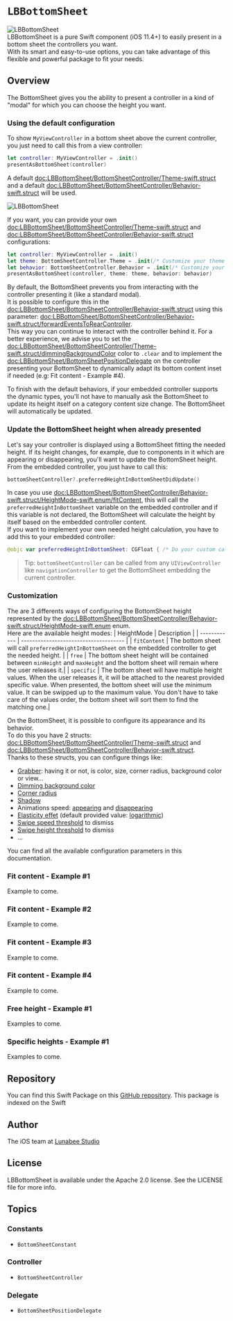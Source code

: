 # ``LBBottomSheet``
![LBBottomSheet](PackageIcon)   
LBBottomSheet is a pure Swift component (iOS 11.4+) to easily present in a bottom sheet the controllers you want.   
With its smart and easy-to-use options, you can take advantage of this flexible and powerful package to fit your needs.   

## Overview

The BottomSheet gives you the ability to present a controller in a kind of "modal" for which you can choose the height you want.   
### Using the default configuration 
To show `MyViewController` in a bottom sheet above the current controller, you just need to call this from a view controller:
```swift
let controller: MyViewController = .init()
presentAsBottomSheet(controller)
```   

A default <doc:LBBottomSheet/BottomSheetController/Theme-swift.struct> and a default <doc:LBBottomSheet/BottomSheetController/Behavior-swift.struct> will be used.   

![LBBottomSheet](Intro)

If you want, you can provide your own <doc:LBBottomSheet/BottomSheetController/Theme-swift.struct> and <doc:LBBottomSheet/BottomSheetController/Behavior-swift.struct> configurations:   
```swift
let controller: MyViewController = .init()
let theme: BottomSheetController.Theme = .init(/* Customize your theme here */)
let behavior: BottomSheetController.Behavior = .init(/* Customize your behavior here */)
presentAsBottomSheet(controller, theme: theme, behavior: behavior)
```   

By default, the BottomSheet prevents you from interacting with the controller presenting it (like a standard modal).   
It is possible to configure this in the <doc:LBBottomSheet/BottomSheetController/Behavior-swift.struct> using this parameter: <doc:LBBottomSheet/BottomSheetController/Behavior-swift.struct/forwardEventsToRearController>.   
This way you can continue to interact with the controller behind it. For a better experience, we advise you to set the <doc:LBBottomSheet/BottomSheetController/Theme-swift.struct/dimmingBackgroundColor> color to `.clear` and to implement the <doc:LBBottomSheet/BottomSheetPositionDelegate> on the controller presenting your BottomSheet to dynamically adapt its bottom content inset if needed (e.g: Fit content - Example #4).   

To finish with the default behaviors, if your embedded controller supports the dynamic types, you'll not have to manually ask the BottomSheet to update its height itself on a category content size change. The BottomSheet will automatically be updated.

### Update the BottomSheet height when already presented
Let's say your controller is displayed using a BottomSheet fitting the needed height. If its height changes, for example, due to components in it which are appearing or disappearing, you'll want to update the BottomSheet height.   
From the embedded controller, you just have to call this:   
```swift
bottomSheetController?.preferredHeightInBottomSheetDidUpdate()
```   

In case you use <doc:LBBottomSheet/BottomSheetController/Behavior-swift.struct/HeightMode-swift.enum/fitContent>, this will call the `preferredHeightInBottomSheet` variable on the embedded controller and if this variable is not declared, the BottomSheet will calculate the height by itself based on the embedded controller content.   
If you want to implement your own needed height calculation, you have to add this to your embedded controller:
```swift
@objc var preferredHeightInBottomSheet: CGFloat { /* Do your custom calculation here */ }
```

> Tip: `bottomSheetController` can be called from any `UIViewController` like `navigationController` to get the BottomSheet embedding the current controller.

### Customization
The are 3 differents ways of configuring the BottomSheet height represented by the <doc:LBBottomSheet/BottomSheetController/Behavior-swift.struct/HeightMode-swift.enum> enum.   
Here are the available height modes:
| HeightMode   | Description                           |
| ------------ | ------------------------------------- | 
| `fitContent` | The bottom sheet will call `preferredHeightInBottomSheet` on the embedded controller to get the needed height.                            |
| `free`       | The bottom sheet height will be contained between `minHeight` and `maxHeight` and the bottom sheet will remain where the user releases it.|
| `specific`   | The bottom sheet will have multiple height values. When the user releases it, it will be attached to the nearest provided specific value.   When presented, the bottom sheet will use the minimum value. It can be swipped up to the maximum value. You don't have to take care of the values order, the bottom sheet will sort them to find the matching one.|   

On the BottomSheet, it is possible to configure its appearance and its behavior.   
To do this you have 2 structs: <doc:LBBottomSheet/BottomSheetController/Theme-swift.struct> and <doc:LBBottomSheet/BottomSheetController/Behavior-swift.struct>.   
Thanks to these structs, you can configure things like:
- [Grabber](https://lbbottomsheet.lunabee.studio/documentation/lbbottomsheet/bottomsheetcontroller/theme/grabber-swift.struct): having it or not, is color, size, corner radius, background color or view...
- [Dimming background color](https://lbbottomsheet.lunabee.studio/documentation/lbbottomsheet/bottomsheetcontroller/theme/dimmingbackgroundcolor)
- [Corner radius](https://lbbottomsheet.lunabee.studio/documentation/lbbottomsheet/bottomsheetcontroller/theme/cornerradius)
- [Shadow](https://lbbottomsheet.lunabee.studio/documentation/lbbottomsheet/bottomsheetcontroller/theme/shadow-swift.struct)
- Animations speed: [appearing](https://lbbottomsheet.lunabee.studio/documentation/lbbottomsheet/bottomsheetcontroller/behavior/appearinganimationduration) and [disappearing](https://lbbottomsheet.lunabee.studio/documentation/lbbottomsheet/bottomsheetcontroller/behavior/disappearinganimationduration)
- [Elasticity effet](https://lbbottomsheet.lunabee.studio/documentation/lbbottomsheet/bottomsheetcontroller/behavior/elasticityfunction) (default provided value: [logarithmic](https://lbbottomsheet.lunabee.studio/documentation/lbbottomsheet/bottomsheetconstant/animation/elasticity/logarithmic))
- [Swipe speed threshold](https://lbbottomsheet.lunabee.studio/documentation/lbbottomsheet/bottomsheetcontroller/behavior/velocitythresholdtodismiss) to dismiss
- [Swipe height threshold](https://lbbottomsheet.lunabee.studio/documentation/lbbottomsheet/bottomsheetcontroller/behavior/heightpercentagethresholdtodismiss) to dismiss
- ...   

You can find all the available configuration parameters in this documentation.

### Fit content - Example #1
Example to come.
### Fit content - Example #2
Example to come.
### Fit content - Example #3
Example to come.
### Fit content - Example #4
Example to come.

### Free height - Example #1
Examples to come.

### Specific heights - Example #1
Examples to come.

## Repository

You can find this Swift Package on this [GitHub repository](https://github.com/LunabeeStudio/LBBottomSheet).
This package is indexed on the Swift 

## Author

The iOS team at [Lunabee Studio](https://www.lunabee.studio)

## License

LBBottomSheet is available under the Apache 2.0 license. See the LICENSE file for more info.

## Topics

### Constants

- ``BottomSheetConstant``

### Controller

- ``BottomSheetController``

### Delegate

- ``BottomSheetPositionDelegate``
